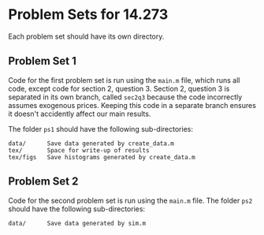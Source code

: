 Problem Sets for 14.273
=======================

Each problem set should have its own directory.

Problem Set 1
-------------

Code for the first problem set is run using the `main.m` file, which
runs all code, except code for section 2, question 3.  Section 2,
question 3 is separated in its own branch, called `sec2q3` because the
code incorrectly assumes exogenous prices. Keeping this code in a
separate branch ensures it doesn't accidently affect our main results.

The folder `ps1` should have the following sub-directories:

    data/      Save data generated by create_data.m
    tex/       Space for write-up of results
    tex/figs   Save histograms generated by create_data.m


Problem Set 2
-------------

Code for the second problem set is run using the `main.m` file. The
folder `ps2` should have the following sub-directories:

    data/      Save data generated by sim.m


